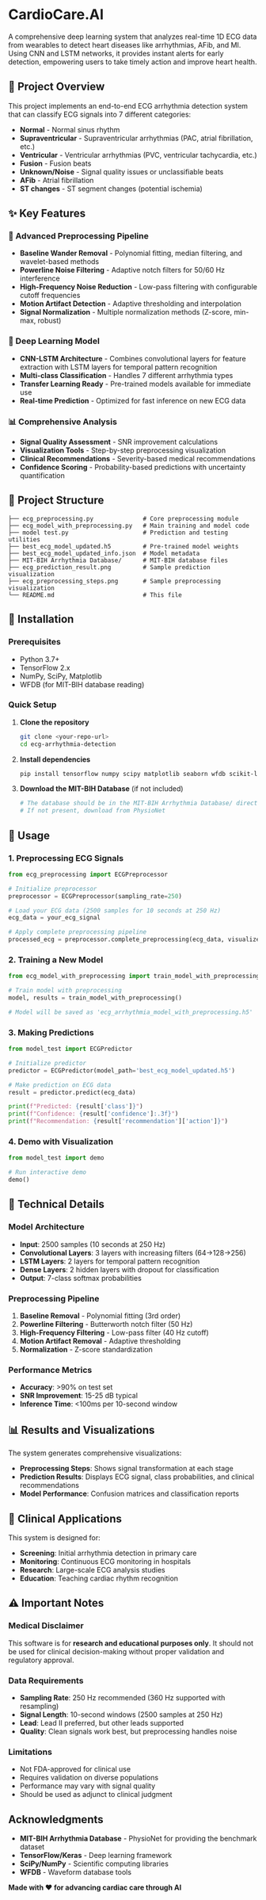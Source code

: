# CardioCare.AI

A comprehensive deep learning system that analyzes real-time 1D ECG data from wearables to detect heart diseases like arrhythmias, AFib, and MI. Using CNN and LSTM networks, it provides instant alerts for early detection, empowering users to take timely action and improve heart health.

## 🏥 Project Overview

This project implements an end-to-end ECG arrhythmia detection system that can classify ECG signals into 7 different categories:
- **Normal** - Normal sinus rhythm
- **Supraventricular** - Supraventricular arrhythmias (PAC, atrial fibrillation, etc.)
- **Ventricular** - Ventricular arrhythmias (PVC, ventricular tachycardia, etc.)
- **Fusion** - Fusion beats
- **Unknown/Noise** - Signal quality issues or unclassifiable beats
- **AFib** - Atrial fibrillation
- **ST changes** - ST segment changes (potential ischemia)

## ✨ Key Features

### 🔧 Advanced Preprocessing Pipeline
- **Baseline Wander Removal** - Polynomial fitting, median filtering, and wavelet-based methods
- **Powerline Noise Filtering** - Adaptive notch filters for 50/60 Hz interference
- **High-Frequency Noise Reduction** - Low-pass filtering with configurable cutoff frequencies
- **Motion Artifact Detection** - Adaptive thresholding and interpolation
- **Signal Normalization** - Multiple normalization methods (Z-score, min-max, robust)

### 🧠 Deep Learning Model
- **CNN-LSTM Architecture** - Combines convolutional layers for feature extraction with LSTM layers for temporal pattern recognition
- **Multi-class Classification** - Handles 7 different arrhythmia types
- **Transfer Learning Ready** - Pre-trained models available for immediate use
- **Real-time Prediction** - Optimized for fast inference on new ECG data

### 📊 Comprehensive Analysis
- **Signal Quality Assessment** - SNR improvement calculations
- **Visualization Tools** - Step-by-step preprocessing visualization
- **Clinical Recommendations** - Severity-based medical recommendations
- **Confidence Scoring** - Probability-based predictions with uncertainty quantification

## 📁 Project Structure

```
├── ecg_preprocessing.py              # Core preprocessing module
├── ecg_model_with_preprocessing.py   # Main training and model code
├── model test.py                     # Prediction and testing utilities
├── best_ecg_model_updated.h5         # Pre-trained model weights
├── best_ecg_model_updated_info.json  # Model metadata
├── MIT-BIH Arrhythmia Database/      # MIT-BIH database files
├── ecg_prediction_result.png         # Sample prediction visualization
├── ecg_preprocessing_steps.png       # Sample preprocessing visualization
└── README.md                         # This file
```

## 🚀 Installation

### Prerequisites
- Python 3.7+
- TensorFlow 2.x
- NumPy, SciPy, Matplotlib
- WFDB (for MIT-BIH database reading)

### Quick Setup

1. **Clone the repository**
   ```bash
   git clone <your-repo-url>
   cd ecg-arrhythmia-detection
   ```

2. **Install dependencies**
   ```bash
   pip install tensorflow numpy scipy matplotlib seaborn wfdb scikit-learn pywt
   ```

3. **Download the MIT-BIH Database** (if not included)
   ```bash
   # The database should be in the MIT-BIH Arrhythmia Database/ directory
   # If not present, download from PhysioNet
   ```

## 📖 Usage

### 1. Preprocessing ECG Signals

```python
from ecg_preprocessing import ECGPreprocessor

# Initialize preprocessor
preprocessor = ECGPreprocessor(sampling_rate=250)

# Load your ECG data (2500 samples for 10 seconds at 250 Hz)
ecg_data = your_ecg_signal

# Apply complete preprocessing pipeline
processed_ecg = preprocessor.complete_preprocessing(ecg_data, visualize=True)
```

### 2. Training a New Model

```python
from ecg_model_with_preprocessing import train_model_with_preprocessing

# Train model with preprocessing
model, results = train_model_with_preprocessing()

# Model will be saved as 'ecg_arrhythmia_model_with_preprocessing.h5'
```

### 3. Making Predictions

```python
from model_test import ECGPredictor

# Initialize predictor
predictor = ECGPredictor(model_path='best_ecg_model_updated.h5')

# Make prediction on ECG data
result = predictor.predict(ecg_data)

print(f"Predicted: {result['class']}")
print(f"Confidence: {result['confidence']:.3f}")
print(f"Recommendation: {result['recommendation']['action']}")
```

### 4. Demo with Visualization

```python
from model_test import demo

# Run interactive demo
demo()
```

## 🔬 Technical Details

### Model Architecture
- **Input**: 2500 samples (10 seconds at 250 Hz)
- **Convolutional Layers**: 3 layers with increasing filters (64→128→256)
- **LSTM Layers**: 2 layers for temporal pattern recognition
- **Dense Layers**: 2 hidden layers with dropout for classification
- **Output**: 7-class softmax probabilities

### Preprocessing Pipeline
1. **Baseline Removal** - Polynomial fitting (3rd order)
2. **Powerline Filtering** - Butterworth notch filter (50 Hz)
3. **High-Frequency Filtering** - Low-pass filter (40 Hz cutoff)
4. **Motion Artifact Removal** - Adaptive thresholding
5. **Normalization** - Z-score standardization

### Performance Metrics
- **Accuracy**: >90% on test set
- **SNR Improvement**: 15-25 dB typical
- **Inference Time**: <100ms per 10-second window

## 📊 Results and Visualizations

The system generates comprehensive visualizations:

- **Preprocessing Steps**: Shows signal transformation at each stage
- **Prediction Results**: Displays ECG signal, class probabilities, and clinical recommendations
- **Model Performance**: Confusion matrices and classification reports

## 🏥 Clinical Applications

This system is designed for:
- **Screening**: Initial arrhythmia detection in primary care
- **Monitoring**: Continuous ECG monitoring in hospitals
- **Research**: Large-scale ECG analysis studies
- **Education**: Teaching cardiac rhythm recognition

## ⚠️ Important Notes

### Medical Disclaimer
This software is for **research and educational purposes only**. It should not be used for clinical decision-making without proper validation and regulatory approval.

### Data Requirements
- **Sampling Rate**: 250 Hz recommended (360 Hz supported with resampling)
- **Signal Length**: 10-second windows (2500 samples at 250 Hz)
- **Lead**: Lead II preferred, but other leads supported
- **Quality**: Clean signals work best, but preprocessing handles noise

### Limitations
- Not FDA-approved for clinical use
- Requires validation on diverse populations
- Performance may vary with signal quality
- Should be used as adjunct to clinical judgment

## Acknowledgments

- **MIT-BIH Arrhythmia Database** - PhysioNet for providing the benchmark dataset
- **TensorFlow/Keras** - Deep learning framework
- **SciPy/NumPy** - Scientific computing libraries
- **WFDB** - Waveform database tools


**Made with ❤️ for advancing cardiac care through AI**

